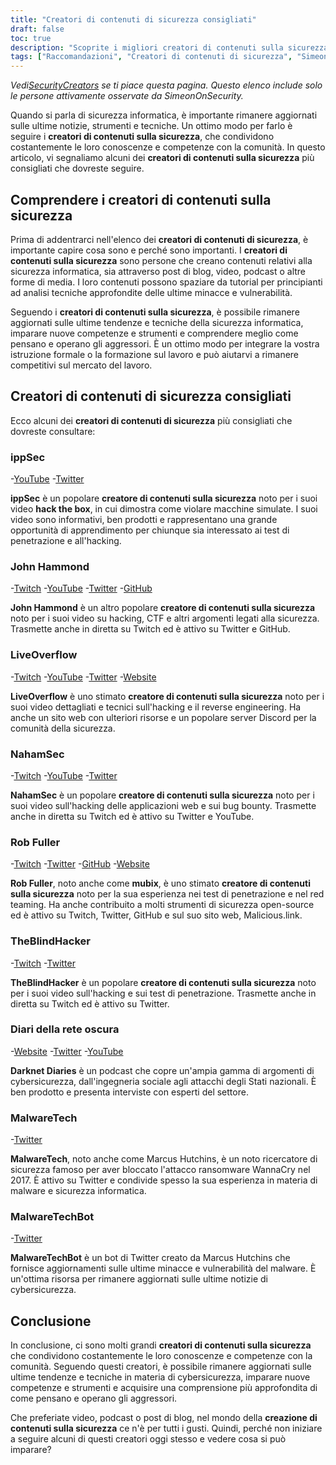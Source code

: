 ```yaml
---
title: "Creatori di contenuti di sicurezza consigliati"
draft: false
toc: true
description: "Scoprite i migliori creatori di contenuti sulla sicurezza selezionati da SimeonOnSecurity. Da ippSec a John Hammond, LiveOverflow, NahamSec, Rob Fuller e TheBlindHacker, questi esperti vi portano le ultime novità del settore attraverso le loro diverse piattaforme, tra cui YouTube, Twitch, Twitter, GitHub e siti web. Rimanete aggiornati e approfondite le vostre conoscenze con i migliori del settore."
tags: ["Raccomandazioni", "Creatori di contenuti di sicurezza", "SimeoneSullaSicurezza", "ippSec", "John Hammond", "LiveOverflow", "NahamSec", "Rob Fuller", "L'hacker cieco", "YouTube", "Twitter", "Twitch", "GitHub", "Sito web"]
---
```


*Vedi[SecurityCreators](https://securitycreators.video/) se ti piace questa pagina. Questo elenco include solo le persone attivamente osservate da SimeonOnSecurity.*

Quando si parla di sicurezza informatica, è importante rimanere aggiornati sulle ultime notizie, strumenti e tecniche. Un ottimo modo per farlo è seguire i **creatori di contenuti sulla sicurezza**, che condividono costantemente le loro conoscenze e competenze con la comunità. In questo articolo, vi segnaliamo alcuni dei **creatori di contenuti sulla sicurezza** più consigliati che dovreste seguire.

## Comprendere i creatori di contenuti sulla sicurezza

Prima di addentrarci nell'elenco dei **creatori di contenuti di sicurezza**, è importante capire cosa sono e perché sono importanti. I **creatori di contenuti sulla sicurezza** sono persone che creano contenuti relativi alla sicurezza informatica, sia attraverso post di blog, video, podcast o altre forme di media. I loro contenuti possono spaziare da tutorial per principianti ad analisi tecniche approfondite delle ultime minacce e vulnerabilità.

Seguendo i **creatori di contenuti sulla sicurezza**, è possibile rimanere aggiornati sulle ultime tendenze e tecniche della sicurezza informatica, imparare nuove competenze e strumenti e comprendere meglio come pensano e operano gli aggressori. È un ottimo modo per integrare la vostra istruzione formale o la formazione sul lavoro e può aiutarvi a rimanere competitivi sul mercato del lavoro.

## Creatori di contenuti di sicurezza consigliati

Ecco alcuni dei **creatori di contenuti di sicurezza** più consigliati che dovreste consultare:

### ippSec

-[YouTube](https://www.youtube.com/channel/UCa6eh7gCkpPo5XXUDfygQQA)
-[Twitter](https://twitter.com/ippsec)

**ippSec** è un popolare **creatore di contenuti sulla sicurezza** noto per i suoi video **hack the box**, in cui dimostra come violare macchine simulate. I suoi video sono informativi, ben prodotti e rappresentano una grande opportunità di apprendimento per chiunque sia interessato ai test di penetrazione e all'hacking.

### John Hammond

-[Twitch](ttps://twitch.tv/johnhammond010)
-[YouTube](https://www.youtube.com/johnhammond010)
-[Twitter](https://twitter.com/_johnhammond)
-[GitHub](https://github.com/JohnHammond)

**John Hammond** è un altro popolare **creatore di contenuti sulla sicurezza** noto per i suoi video su hacking, CTF e altri argomenti legati alla sicurezza. Trasmette anche in diretta su Twitch ed è attivo su Twitter e GitHub.

### LiveOverflow

-[Twitch](https://twitch.tv/LiveOverflow)
-[YouTube](https://youtube.com/LiveOverflowCTF)
-[Twitter](https://twitter.com/LiveOverflow)
-[Website](https://liveoverflow.com)

**LiveOverflow** è uno stimato **creatore di contenuti sulla sicurezza** noto per i suoi video dettagliati e tecnici sull'hacking e il reverse engineering. Ha anche un sito web con ulteriori risorse e un popolare server Discord per la comunità della sicurezza.

### NahamSec

-[Twitch](https://twitch.tv/nahamsec)
-[YouTube](https://youtube.com/nahamsec)
-[Twitter](https://twitter.com/nahamsec)

**NahamSec** è un popolare **creatore di contenuti sulla sicurezza** noto per i suoi video sull'hacking delle applicazioni web e sui bug bounty. Trasmette anche in diretta su Twitch ed è attivo su Twitter e YouTube.

### Rob Fuller

-[Twitch](https://twitch.tv/mub1x)
-[Twitter](https://twitter.com/mubix)
-[GitHub](https://github.com/mubix)
-[Website](https://malicious.link)

**Rob Fuller**, noto anche come **mubix**, è uno stimato **creatore di contenuti sulla sicurezza** noto per la sua esperienza nei test di penetrazione e nel red teaming. Ha anche contribuito a molti strumenti di sicurezza open-source ed è attivo su Twitch, Twitter, GitHub e sul suo sito web, Malicious.link.

### TheBlindHacker

-[Twitch](https://twitch.tv/theblindhacker)
-[Twitter](https://twitter.com/TheBlindHacker)

**TheBlindHacker** è un popolare **creatore di contenuti sulla sicurezza** noto per i suoi video sull'hacking e sui test di penetrazione. Trasmette anche in diretta su Twitch ed è attivo su Twitter.

### Diari della rete oscura

-[Website](https://darknetdiaries.com/)
-[Twitter](https://twitter.com/darknetdiaries)
-[YouTube](https://www.youtube.com/channel/UCJ1Nhu5jIQdQXQAaC2XHqDw)

**Darknet Diaries** è un podcast che copre un'ampia gamma di argomenti di cybersicurezza, dall'ingegneria sociale agli attacchi degli Stati nazionali. È ben prodotto e presenta interviste con esperti del settore.

### MalwareTech

-[Twitter](https://twitter.com/MalwareTechBlog)

**MalwareTech**, noto anche come Marcus Hutchins, è un noto ricercatore di sicurezza famoso per aver bloccato l'attacco ransomware WannaCry nel 2017. È attivo su Twitter e condivide spesso la sua esperienza in materia di malware e sicurezza informatica.

### MalwareTechBot

-[Twitter](https://twitter.com/MalwareTechBot)

**MalwareTechBot** è un bot di Twitter creato da Marcus Hutchins che fornisce aggiornamenti sulle ultime minacce e vulnerabilità del malware. È un'ottima risorsa per rimanere aggiornati sulle ultime notizie di cybersicurezza.

## Conclusione

In conclusione, ci sono molti grandi **creatori di contenuti sulla sicurezza** che condividono costantemente le loro conoscenze e competenze con la comunità. Seguendo questi creatori, è possibile rimanere aggiornati sulle ultime tendenze e tecniche in materia di cybersicurezza, imparare nuove competenze e strumenti e acquisire una comprensione più approfondita di come pensano e operano gli aggressori.

Che preferiate video, podcast o post di blog, nel mondo della **creazione di contenuti sulla sicurezza** ce n'è per tutti i gusti. Quindi, perché non iniziare a seguire alcuni di questi creatori oggi stesso e vedere cosa si può imparare?




